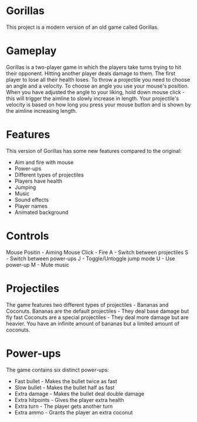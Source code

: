 # Gorillas
This project is a modern version of an old game called Gorillas.

# Gameplay
Gorillas is a two-player game in which the players take turns trying to hit their opponent.
Hitting another player deals damage to them. The first player to lose all their health loses.
To throw a projectile you need to choose an angle and a velocity. To choose an angle you use your mouse's position. When you have adjusted the angle to your liking, hold down mouse click - this will trigger the aimline to slowly increase in length. Your projectile's velocity is based on how long you press your mouse button and is shown by the aimline increasing length.

# Features
This version of Gorillas has some new features compared to the original:
- Aim and fire with mouse
- Power-ups
- Different types of projectiles
- Players have health
- Jumping
- Music
- Sound effects
- Player names
- Animated background

# Controls
Mouse Positin - Aiming
Mouse Click - Fire
A - Switch between projectiles
S - Switch between power-ups
J - Toggle/Untoggle jump mode
U - Use power-up
M - Mute music

# Projectiles
The game features two different types of projectiles - Bananas and Coconuts.
Bananas are the default projectiles - They deal base damage but fly fast
Coconuts are a special projectiles - They deal more damage but are heavier.
You have an infinite amount of bananas but a limited amount of coconuts.

# Power-ups
The game contains six distinct power-ups:
- Fast bullet - Makes the bullet twice as fast
- Slow bullet - Makes the bullet half as fast
- Extra damage - Makes the bullet deal double damage
- Extra hitpoints - Gives the player extra health
- Extra turn - The player gets another turn
- Extra ammo - Grants the player an extra coconut
